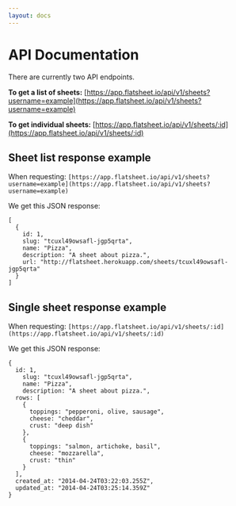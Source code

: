```yaml
---
layout: docs
---
```


# API Documentation

There are currently two API endpoints.

**To get a list of sheets:** [https://app.flatsheet.io/api/v1/sheets?username=example](https://app.flatsheet.io/api/v1/sheets?username=example)

**To get individual sheets:** [https://app.flatsheet.io/api/v1/sheets/:id](https://app.flatsheet.io/api/v1/sheets/:id)

## Sheet list response example

When requesting: `[https://app.flatsheet.io/api/v1/sheets?username=example](https://app.flatsheet.io/api/v1/sheets?username=example)`

We get this JSON response:

```
[
  {
    id: 1,
    slug: "tcuxl49owsafl-jgp5qrta",
    name: "Pizza",
    description: "A sheet about pizza.",
    url: "http://flatsheet.herokuapp.com/sheets/tcuxl49owsafl-jgp5qrta"
  }
]
```

## Single sheet response example

When requesting: `[https://app.flatsheet.io/api/v1/sheets/:id](https://app.flatsheet.io/api/v1/sheets/:id)`

We get this JSON response:

```
{
  id: 1,
    slug: "tcuxl49owsafl-jgp5qrta",
    name: "Pizza",
    description: "A sheet about pizza.",
  rows: [
    {
      toppings: "pepperoni, olive, sausage",
      cheese: "cheddar",
      crust: "deep dish"
    },
    {
      toppings: "salmon, artichoke, basil",
      cheese: "mozzarella",
      crust: "thin"
    }
  ],
  created_at: "2014-04-24T03:22:03.255Z",
  updated_at: "2014-04-24T03:25:14.359Z"
}
```